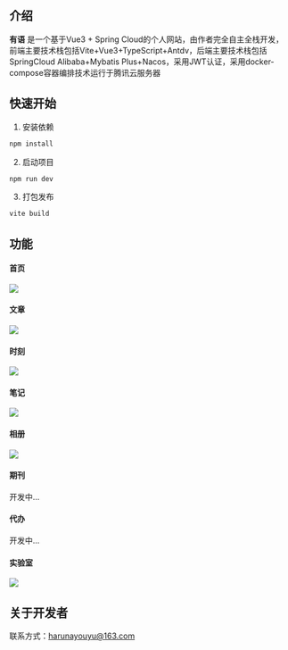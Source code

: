 ## 介绍
**有语** 是一个基于Vue3 + Spring Cloud的个人网站，由作者完全自主全栈开发，前端主要技术栈包括Vite+Vue3+TypeScript+Antdv，后端主要技术栈包括SpringCloud Alibaba+Mybatis Plus+Nacos，采用JWT认证，采用docker-compose容器编排技术运行于腾讯云服务器

## 快速开始
1. 安装依赖
```sh
npm install
```
2. 启动项目
```sh
npm run dev
```
3. 打包发布
```sh
vite build
```
## 功能
#### 首页
![](https://youyu-source.oss-cn-beijing.aliyuncs.com/post/images/2024/0808/20240808221942_image.png?x-oss-process=style/highThumb)
#### 文章
![](https://youyu-source.oss-cn-beijing.aliyuncs.com/post/images/2024/0808/20240808222149_image.png?x-oss-process=style/highThumb)
#### 时刻
![](https://youyu-source.oss-cn-beijing.aliyuncs.com/post/images/2024/0808/20240808222219_image.png?x-oss-process=style/highThumb)
#### 笔记
![](https://youyu-source.oss-cn-beijing.aliyuncs.com/post/images/2024/0808/20240808222355_image.png?x-oss-process=style/highThumb)
#### 相册
![](https://youyu-source.oss-cn-beijing.aliyuncs.com/post/images/2024/0808/20240808222629_image.png?x-oss-process=style/highThumb)
#### 期刊
开发中...
#### 代办
开发中...
#### 实验室
![](https://youyu-source.oss-cn-beijing.aliyuncs.com/post/images/2024/0808/20240808222712_image.png?x-oss-process=style/highThumb)

## 关于开发者
联系方式：harunayouyu@163.com
